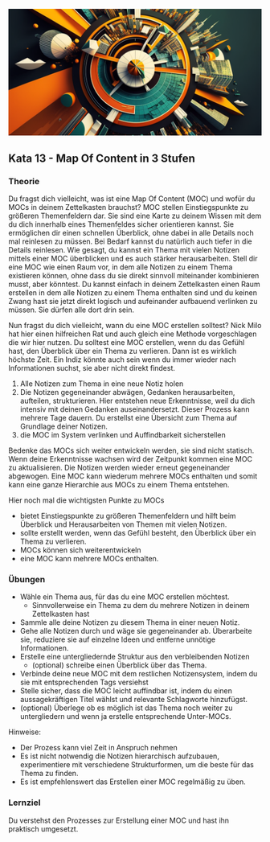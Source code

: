 ![Kompass](images/woche9.png)

## Kata 13 - Map Of Content in 3 Stufen


### Theorie
Du fragst dich vielleicht, was ist eine Map Of Content (MOC) und wofür du MOCs in deinem Zettelkasten brauchst? MOC stellen Einstiegspunkte zu größeren Themenfeldern dar. Sie sind eine Karte zu deinem Wissen mit dem du dich innerhalb eines Themenfeldes sicher orientieren kannst. Sie ermöglichen dir einen schnellen Überblick, ohne dabei in alle Details noch mal reinlesen zu müssen. Bei Bedarf kannst du natürlich auch tiefer in die Details reinlesen. Wie gesagt, du kannst ein Thema mit vielen Notizen mittels einer MOC überblicken und es auch stärker herausarbeiten. Stell dir eine MOC wie einen Raum vor, in dem alle Notizen zu einem Thema existieren können, ohne dass du sie direkt sinnvoll miteinander kombinieren musst, aber könntest. Du kannst einfach in deinem Zettelkasten einen Raum erstellen in dem alle Notizen zu einem Thema enthalten sind und du keinen Zwang hast sie jetzt direkt logisch und aufeinander aufbauend verlinken zu müssen. Sie dürfen alle dort drin sein.

Nun fragst du dich vielleicht, wann du eine MOC erstellen solltest? Nick Milo hat hier einen hilfreichen Rat und auch gleich eine Methode vorgeschlagen die wir hier nutzen. Du solltest eine MOC erstellen, wenn du das Gefühl hast, den Überblick über ein Thema zu verlieren. Dann ist es wirklich höchste Zeit. Ein Indiz könnte auch sein wenn du immer wieder nach Informationen suchst, sie aber nicht direkt findest.


1. Alle Notizen zum Thema in eine neue Notiz holen
2. Die Notizen gegeneinander abwägen, Gedanken herausarbeiten, aufteilen, strukturieren. Hier entstehen neue Erkenntnisse, weil du dich intensiv mit deinen Gedanken auseinandersetzt. Dieser Prozess kann mehrere Tage dauern. Du erstellst eine Übersicht zum Thema auf Grundlage deiner Notizen.
3. die MOC im System verlinken und Auffindbarkeit sicherstellen


Bedenke das MOCs sich weiter entwickeln werden, sie sind nicht statisch. Wenn deine Erkenntnisse wachsen wird der Zeitpunkt kommen eine MOC zu aktualisieren. Die Notizen werden wieder erneut gegeneinander abgewogen. Eine MOC kann wiederum mehrere MOCs enthalten und somit kann eine ganze Hierarchie aus MOCs zu einem Thema entstehen.

Hier noch mal die wichtigsten Punkte zu MOCs
- bietet Einstiegspunkte zu größeren Themenfeldern und hilft beim Überblick und Herausarbeiten von Themen mit vielen Notizen.
- sollte erstellt werden, wenn das Gefühl besteht, den Überblick über ein Thema zu verlieren.
- MOCs können sich weiterentwickeln
- eine MOC kann mehrere MOCs enthalten.

### Übungen
- Wähle ein Thema aus, für das du eine MOC erstellen möchtest.
	- Sinnvollerweise ein Thema zu dem du mehrere Notizen in deinem Zettelkasten hast
- Sammle alle deine Notizen zu diesem Thema in einer neuen Notiz.
- Gehe alle Notizen durch und wäge sie gegeneinander ab. Überarbeite sie, reduziere sie auf einzelne Ideen und entferne unnötige Informationen.
- Erstelle eine untergliedernde Struktur aus den verbleibenden Notizen
	- (optional) schreibe einen Überblick über das Thema.
- Verbinde deine neue MOC mit dem restlichen Notizensystem, indem du sie mit entsprechenden Tags versiehst
- Stelle sicher, dass die MOC leicht auffindbar ist, indem du einen aussagekräftigen Titel wählst und relevante Schlagworte hinzufügst.
- (optional) Überlege ob es möglich ist das Thema noch weiter zu untergliedern und wenn ja erstelle entsprechende Unter-MOCs.

Hinweise:
- Der Prozess kann viel Zeit in Anspruch nehmen
- Es ist nicht notwendig die Notizen hierarchisch aufzubauen, experimentiere mit verschiedene Strukturformen, um die beste für das Thema zu finden.
- Es ist empfehlenswert das Erstellen einer MOC regelmäßig zu üben.


### Lernziel
Du verstehst den Prozesses zur Erstellung einer MOC und hast ihn praktisch umgesetzt.
<script src="https://giscus.app/client.js"
        data-repo="cogneon/lernos-zettelkasten"
        data-repo-id="R_kgDOI5YY1w"
        data-category="Announcements"
        data-category-id="DIC_kwDOI5YY184CUTx3"
        data-mapping="pathname"
        data-strict="0"
        data-reactions-enabled="1"
        data-emit-metadata="0"
        data-input-position="bottom"
        data-theme="light"
        data-lang="de"
        crossorigin="anonymous"
        async>
</script>
